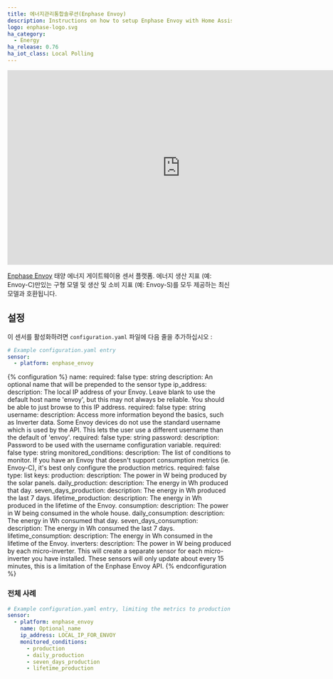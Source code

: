 ```yaml
---
title: 에너지관리통합솔루션(Enphase Envoy)
description: Instructions on how to setup Enphase Envoy with Home Assistant.
logo: enphase-logo.svg
ha_category:
  - Energy
ha_release: 0.76
ha_iot_class: Local Polling
---
```


<div class='videoWrapper'>
<iframe width="776" height="437" src="https://www.youtube.com/embed/-zm0NMKW7k4" frameborder="0" allow="accelerometer; autoplay; encrypted-media; gyroscope; picture-in-picture" allowfullscreen></iframe>
</div>

[Enphase Envoy](https://enphase.com/en-us/products-and-services/envoy-and-combiner) 태양 에너지 게이트웨이용 센서 플랫폼. 에너지 생산 지표 (예: Envoy-C)만있는 구형 모델 및 생산 및 소비 지표 (예: Envoy-S)를 모두 제공하는 최신 모델과 호환됩니다.

## 설정

이 센서를 활성화하려면 `configuration.yaml` 파일에 다음 줄을 추가하십시오 :

```yaml
# Example configuration.yaml entry
sensor:
  - platform: enphase_envoy
```

{% configuration %}
name:
  required: false
  type: string
  description: An optional name that will be prepended to the sensor type
ip_address:
  description: The local IP address of your Envoy. Leave blank to use the default host name 'envoy', but this may not always be reliable. You should be able to just browse to this IP address.
  required: false
  type: string
username:
  description: Access more information beyond the basics, such as Inverter data.  Some Envoy devices do not use the standard username which is used by the API.  This lets the user use a different username than the default of 'envoy'.
  required: false
  type: string
password:
  description: Password to be used with the username configuration variable.
  required: false
  type: string
monitored_conditions:
  description: The list of conditions to monitor. If you have an Envoy that doesn't support consumption metrics (ie. Envoy-C), it's best only configure the production metrics.
  required: false
  type: list
  keys:
    production:
      description: The power in W being produced by the solar panels.
    daily_production:
      description: The energy in Wh produced that day.
    seven_days_production:
      description: The energy in Wh produced the last 7 days.
    lifetime_production:
      description: The energy in Wh produced in the lifetime of the Envoy.
    consumption:
      description: The power in W being consumed in the whole house.
    daily_consumption:
      description: The energy in Wh consumed that day.
    seven_days_consumption:
      description: The energy in Wh consumed the last 7 days.
    lifetime_consumption:
      description: The energy in Wh consumed in the lifetime of the Envoy.
    inverters:
      description: The power in W being produced by each micro-inverter. This will create a separate sensor for each micro-inverter you have installed. These sensors will only update about every 15 minutes, this is a limitation of the Enphase Envoy API.
{% endconfiguration %}

### 전체 사례

```yaml
# Example configuration.yaml entry, limiting the metrics to production only
sensor:
  - platform: enphase_envoy
    name: Optional_name
    ip_address: LOCAL_IP_FOR_ENVOY
    monitored_conditions:
      - production
      - daily_production
      - seven_days_production
      - lifetime_production
```
